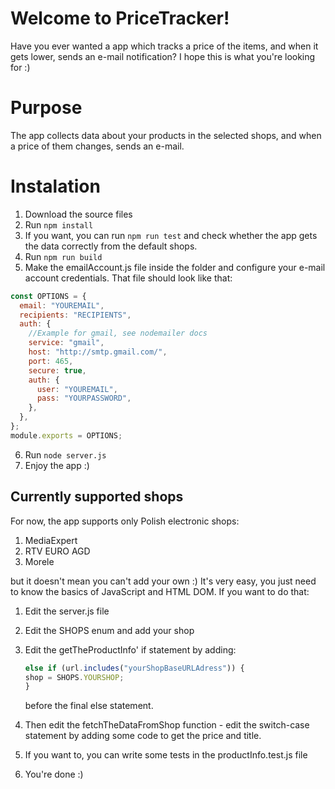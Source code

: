 # Welcome to PriceTracker!

Have you ever wanted a app which tracks a price of the items, and when it gets lower, sends an e-mail notification? I hope this is what you're looking for :)

# Purpose

The app collects data about your products in the selected shops, and when a price of them changes, sends an e-mail.

# Instalation

1.  Download the source files
2.  Run `npm install`
3.  If you want, you can run `npm run test` and check whether the app gets the data correctly from the default shops.
4.  Run `npm run build`
5.  Make the emailAccount.js file inside the folder and configure your e-mail account credentials. That file should look like that:

```js
const OPTIONS = {
  email: "YOUREMAIL",
  recipients: "RECIPIENTS",
  auth: {
    //Example for gmail, see nodemailer docs
    service: "gmail",
    host: "http://smtp.gmail.com/",
    port: 465,
    secure: true,
    auth: {
      user: "YOUREMAIL",
      pass: "YOURPASSWORD",
    },
  },
};
module.exports = OPTIONS;
```

6. Run `node server.js`
7. Enjoy the app :)

## Currently supported shops

For now, the app supports only Polish electronic shops:

1.  MediaExpert
2.  RTV EURO AGD
3.  Morele

but it doesn't mean you can't add your own :) It's very easy, you just need to know the basics of JavaScript and HTML DOM. If you want to do that:

1.  Edit the server.js file
2.  Edit the SHOPS enum and add your shop
3.  Edit the getTheProductInfo' if statement by adding:


    ```js
    else if (url.includes("yourShopBaseURLAdress")) {
    shop = SHOPS.YOURSHOP;
    }
    ```
    before the final else statement.

4.  Then edit the fetchTheDataFromShop function - edit the switch-case statement by adding some code to get the price and title.
5.  If you want to, you can write some tests in the productInfo.test.js file
6.  You're done :)
